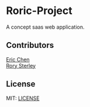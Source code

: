 # Roric-Project

A concept saas web application.

## Contributors

[Eric Chen](github.com/codeErCn)<br>
[Rory Sterley](github.com/rorysterley)

## License

MIT: [LICENSE](LICENSE)

